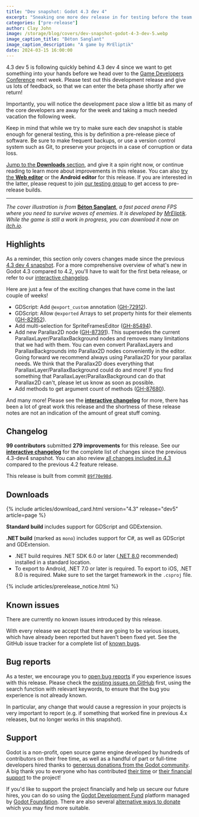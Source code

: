 ```yaml
---
title: "Dev snapshot: Godot 4.3 dev 4"
excerpt: "Sneaking one more dev release in for testing before the team heads to GDC!"
categories: ["pre-release"]
author: Clay John
image: /storage/blog/covers/dev-snapshot-godot-4-3-dev-5.webp
image_caption_title: "Béton Sanglant"
image_caption_description: "A game by MrEliptik"
date: 2024-03-15 16:00:00
---
```


4.3 dev 5 is following quickly behind 4.3 dev 4 since we want to get something into your hands before we head over to the [Game Developers Conference](https://godotengine.org/article/godot-at-gdc-2024/) next week. Please test out this development release and give us lots of feedback, so that we can enter the beta phase shortly after we return!

Importantly, you will notice the development pace slow a little bit as many of the core developers are away for the week and taking a much needed vacation the following week.

Keep in mind that while we try to make sure each dev snapshot is stable enough for general testing, this is by definition a pre-release piece of software. Be sure to make frequent backups, or use a version control system such as Git, to preserve your projects in a case of corruption or data loss.

[Jump to the **Downloads** section](#downloads), and give it a spin right now, or continue reading to learn more about improvements in this release. You can also [try the **Web editor**](https://editor.godotengine.org/releases/4.3.dev5/) or the **Android editor** for this release. If you are interested in the latter, please request to join [our testing group](https://groups.google.com/g/godot-testers) to get access to pre-release builds.

-----

*The cover illustration is from* [**Béton Sanglant**](https://mreliptik.itch.io/beton-sanglant), *a fast paced arena FPS where you need to survive waves of enemies. It is developed by [MrEliptik](https://twitter.com/mreliptik). While the game is still a work in progress, you can download it now on [itch.io](https://mreliptik.itch.io/beton-sanglant).*

## Highlights

As a reminder, this section only covers changes made since the previous [4.3 dev 4 snapshot](/article/dev-snapshot-godot-4-3-dev-4/). For a more comprehensive overview of what's new in Godot 4.3 compared to 4.2, you'll have to wait for the first beta release, or refer to our [interactive changelog](https://godotengine.github.io/godot-interactive-changelog/#4.3).

Here are just a few of the exciting changes that have come in the last couple of weeks!

- GDScript: Add `@export_custom` annotation ([GH-72912](https://github.com/godotengine/godot/pull/72912)).
- GDScript: Allow `@exported` Arrays to set property hints for their elements ([GH-82952](https://github.com/godotengine/godot/pull/82952)).
- Add multi-selection for SpriteFramesEditor ([GH-85494](https://github.com/godotengine/godot/pull/85494)).
- Add new Parallax2D node ([GH-87391](https://github.com/godotengine/godot/pull/87391)). This supersedes the current ParallaxLayer/ParallaxBackground nodes and removes many limitations that we had with them. You can even convert ParallaxLayers and ParallaxBackgrounds into Parallax2D nodes conveniently in the editor. Going forward we recommend always using Parallax2D for your parallax needs. We think that the Parallax2D does everything that ParallaxLayer/ParallaxBackground could do and more! If you find something that ParallaxLayer/ParallaxBackground can do that Parallax2D can't, please let us know as soon as possible.
- Add methods to get argument count of methods ([GH-87680](https://github.com/godotengine/godot/pull/87680)).

And many more! Please see the [**interactive changelog**](https://godotengine.github.io/godot-interactive-changelog/#4.3-dev5) for more, there has been a lot of great work this release and the shortness of these release notes are not an indication of the amount of great stuff coming.

## Changelog

**99 contributors** submitted **279 improvements** for this release. See our [**interactive changelog**](https://godotengine.github.io/godot-interactive-changelog/#4.3-dev5) for the complete list of changes since the previous 4.3-dev4 snapshot. You can also review [all changes included in 4.3](https://godotengine.github.io/godot-interactive-changelog/#4.3) compared to the previous 4.2 feature release.

This release is built from commit [`89f70e98d`](https://github.com/godotengine/godot/commit/89f70e98d209563abb4dbc1f8cd5d76c81eb7940).

## Downloads

{% include articles/download_card.html version="4.3" release="dev5" article=page %}

**Standard build** includes support for GDScript and GDExtension.

**.NET build** (marked as `mono`) includes support for C#, as well as GDScript and GDExtension.
- .NET build requires .NET SDK 6.0 or later ([.NET 8.0](https://dotnet.microsoft.com/en-us/download/dotnet/8.0) recommended) installed in a standard location.
- To export to Android, .NET 7.0 or later is required. To export to iOS, .NET 8.0 is required. Make sure to set the target framework in the `.csproj` file.

{% include articles/prerelease_notice.html %}

## Known issues

There are currently no known issues introduced by this release.

With every release we accept that there are going to be various issues, which have already been reported but haven't been fixed yet. See the GitHub issue tracker for a complete list of [known bugs](https://github.com/godotengine/godot/issues?q=is%3Aissue+is%3Aopen+label%3Abug+).

## Bug reports

As a tester, we encourage you to [open bug reports](https://github.com/godotengine/godot/issues) if you experience issues with this release. Please check the [existing issues on GitHub](https://github.com/godotengine/godot/issues) first, using the search function with relevant keywords, to ensure that the bug you experience is not already known.

In particular, any change that would cause a regression in your projects is very important to report (e.g. if something that worked fine in previous 4.x releases, but no longer works in this snapshot).

## Support

Godot is a non-profit, open source game engine developed by hundreds of contributors on their free time, as well as a handful of part or full-time developers hired thanks to [generous donations from the Godot community](https://fund.godotengine.org/). A big thank you to everyone who has contributed [their time](https://github.com/godotengine/godot/blob/master/AUTHORS.md) or [their financial support](https://github.com/godotengine/godot/blob/master/DONORS.md) to the project!

If you'd like to support the project financially and help us secure our future hires, you can do so using the [Godot Development Fund](https://fund.godotengine.org/) platform managed by [Godot Foundation](https://godot.foundation/). There are also several [alternative ways to donate](/donate) which you may find more suitable.
